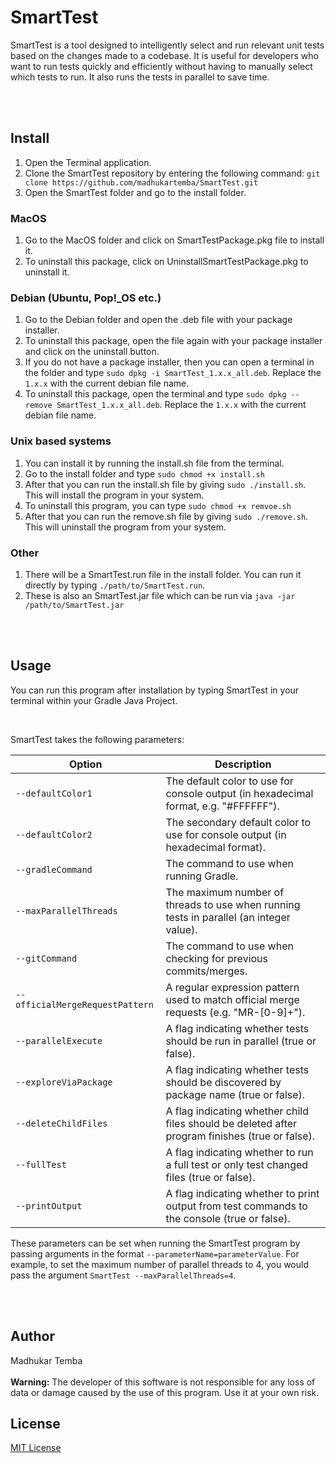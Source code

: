 # SmartTest

<p> SmartTest is a tool designed to intelligently select and run relevant unit tests based on the changes made to a codebase. It is useful for developers who want to run tests quickly and efficiently without having to manually select which tests to run. It also runs the tests in parallel to save time.</p>

<br><br>
## Install

<ol>
<li>Open the Terminal application.</li>
<li>Clone the SmartTest repository by entering the following command: <code>git clone https://github.com/madhukartemba/SmartTest.git</code></li>
<li>Open the SmartTest folder and go to the install folder.</li>
</ol>

### MacOS
<ol>
<li>Go to the MacOS folder and click on SmartTestPackage.pkg file to install it.</li>
<li>To uninstall this package, click on UninstallSmartTestPackage.pkg to uninstall it.</li>
</ol>

### Debian (Ubuntu, Pop!_OS etc.)
<ol>
<li>Go to the Debian folder and open the .deb file with your package installer.</li>
<li>To uninstall this package, open the file again with your package installer and click on the uninstall button.</li>
<li>If you do not have a package installer, then you can open a terminal in the folder and type <code>sudo dpkg -i SmartTest_1.x.x_all.deb</code>. Replace the <code>1.x.x</code> with the current debian file name.</li>
<li>To uninstall this package, open the terminal and type <code>sudo dpkg --remove SmartTest_1.x.x_all.deb</code>.  Replace the <code>1.x.x</code> with the current debian file name.</li>
</ol>

### Unix based systems
<ol>
<li>You can install it by running the install.sh file from the terminal.</li>
<li>Go to the install folder and type <code>sudo chmod +x install.sh</code></li>
<li>After that you can run the install.sh file by giving <code>sudo ./install.sh</code>. This will install the program in your system.</li>
<li>To uninstall this program, you can type <code>sudo chmod +x remvoe.sh</code></li>
<li>After that you can run the remove.sh file by giving <code>sudo ./remove.sh</code>. This will uninstall the program from your system.</li>
</ol>

### Other
<ol>
<li> There will be a SmartTest.run file in the install folder. You can run it directly by typing <code>./path/to/SmartTest.run</code>.</li>
<li>These is also an SmartTest.jar file which can be run via <code>java -jar /path/to/SmartTest.jar</code></li>
</ol>

<br><br>
## Usage

<p>You can run this program after installation by typing SmartTest in your terminal within your Gradle Java Project.</p>
<br>

<p>SmartTest takes the following parameters:</p>

<table><thead><tr><th>Option</th><th>Description</th></tr></thead><tbody><tr><td><code>--defaultColor1</code></td><td>The default color to use for console output (in hexadecimal format, e.g. "#FFFFFF").</td></tr><tr><td><code>--defaultColor2</code></td><td>The secondary default color to use for console output (in hexadecimal format).</td></tr><tr><td><code>--gradleCommand</code></td><td>The command to use when running Gradle.</td></tr><tr><td><code>--maxParallelThreads</code></td><td>The maximum number of threads to use when running tests in parallel (an integer value).</td></tr><tr><td><code>--gitCommand</code></td><td>The command to use when checking for previous commits/merges.</td></tr><tr><td><code>--officialMergeRequestPattern</code></td><td>A regular expression pattern used to match official merge requests (e.g. "MR-[0-9]+").</td></tr><tr><td><code>--parallelExecute</code></td><td>A flag indicating whether tests should be run in parallel (true or false).</td></tr><tr><td><code>--exploreViaPackage</code></td><td>A flag indicating whether tests should be discovered by package name (true or false).</td></tr><tr><td><code>--deleteChildFiles</code></td><td>A flag indicating whether child files should be deleted after program finishes (true or false).</td></tr><tr><td><code>--fullTest</code></td><td>A flag indicating whether to run a full test or only test changed files (true or false).</td></tr><tr><td><code>--printOutput</code></td><td>A flag indicating whether to print output from test commands to the console (true or false).</td></tr></tbody></table>


<p>These parameters can be set when running the SmartTest program by passing arguments in the format <code>--parameterName=parameterValue</code>. For example, to set the maximum number of parallel threads to 4, you would pass the argument <code>SmartTest --maxParallelThreads=4</code>.</p>

<br><br>
## Author
Madhukar Temba
<br><br>
**Warning:** The developer of this software is not responsible for any loss of data or damage caused by the use of this program. Use it at your own risk.

## License
[MIT License](https://opensource.org/license/mit)

